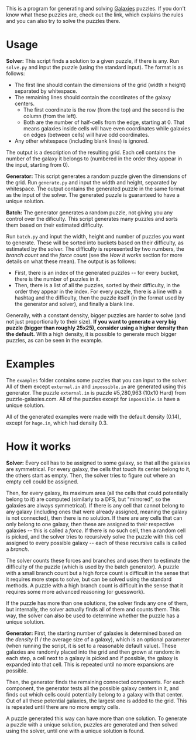 This is a program for generating and solving [Galaxies](https://www.puzzle-galaxies.com) puzzles. If you don't know what these puzzles are, check out the link, which explains the rules and you can also try to solve the puzzles there.

# Usage

**Solver:** This script finds a solution to a given puzzle, if there is any. Run `solve.py` and input the puzzle (using the standard input). The format is as follows:

- The first line should contain the dimensions of the grid (width x height) separated by whitespace.
- The remaining lines should contain the coordinates of the galaxy centers.
  - The first coordinate is the row (from the top) and the second is the column (from the left).
  - Both are the number of half-cells from the edge, starting at 0. That means galaxies inside cells will have even coordinates while galaxies on edges (between cells) will have odd coordinates.
- Any other whitespace (including blank lines) is ignored.

The output is a description of the resulting grid. Each cell contains the number of the galaxy it belongs to (numbered in the order they appear in the input, starting from 0).

**Generator:** This script generates a random puzzle given the dimensions of the grid. Run `generate.py` and input the width and height, separated by whitespace. The output contains the generated puzzle in the same format as the input of the solver. The generated puzzle is guaranteed to have a unique solution.

**Batch:** The generator generates a random puzzle, not giving you any control over the dificulty. This script generates many puzzles and sorts them based on their estimated difficulty.

Run `batch.py` and input the width, height and number of puzzles you want to generate. These will be sorted into buckets based on their difficulty, as estimated by the solver. The difficulty is represented by two numbers, the _branch count_ and the _force count_ (see the _How it works_ section for more details on what these mean). The output is as follows:

- First, there is an index of the generated puzzles -- for every bucket, there is the number of puzzles in it.
- Then, there is a list of all the puzzles, sorted by their difficulty, in the order they appear in the index. For every puzzle, there is a line with a hashtag and the difficulty, then the puzzle itself (in the format used by the generator and solver), and finally a blank line.

Generally, with a constant density, bigger puzzles are harder to solve (and not just proportionally to their size). **If you want to generate a very big puzzle (bigger than roughly 25x25), consider using a higher density than the default.** With a high density, it is possible to generate much bigger puzzles, as can be seen in the example.

# Examples

The `examples` folder contains some puzzles that you can input to the solver. All of them except `external.in` and `impossible.in` are generated using this generator. The puzzle `external.in` is puzzle #5,280,963 (10x10 Hard) from puzzle-galaxies.com. All of the puzzles except for `impossible.in` have a unique solution.

All of the generated examples were made with the default density (0.14), except for `huge.in`, which had density 0.3.

# How it works

**Solver:** Every cell has to be assigned to some galaxy, so that all the galaxies are symmetrical. For every galaxy, the cells that touch its center belong to it, the others start as empty. Then, the solver tries to figure out where an empty cell could be assigned.

Then, for every galaxy, its maximum area (all the cells that could potentially belong to it) are computed (similarly to a DFS, but "mirrored", so the galaxies are always symmetrical). If there is any cell that cannot belong to any galaxy (including ones that were already assigned, meaning the galaxy is not connected), then there is no solution. If there are any cells that can only belong to one galaxy, then these are assigned to their respective galaxies -- this is called a _force_. If there is no such cell, then a random cell is picked, and the solver tries to recursively solve the puzzle with this cell assigned to every possible galaxy -- each of these recursive calls is called a _branch_.

The solver counts these forces and branches and uses them to estimate the difficulty of the puzzle (which is used by the batch generator). A puzzle with a small branch count but a high force count is difficult in the sense that it requires more steps to solve, but can be solved using the standard methods. A puzzle with a high branch count is difficult in the sense that it requires some more advanced reasoning (or guesswork).

If the puzzle has more than one solutions, the solver finds any one of them, but internally, the solver actually finds all of them and counts them. This way, the solver can also be used to determine whether the puzzle has a unique solution.

**Generator:** First, the starting number of galaxies is determined based on the *density* (1 / the average size of a galaxy), which is an optional parameter (when running the script, it is set to a reasonable default value). These galaxies are randomly placed into the grid and then grown at random: in each step, a cell next to a galaxy is picked and if possible, the galaxy is expanded into that cell. This is repeated until no more expansions are possible.

Then, the generator finds the remaining connected components. For each component, the generator tests all the possible galaxy centers in it, and finds out which cells could potentially belong to a galaxy with that center. Out of all these potential galaxies, the largest one is added to the grid. This is repeated until there are no more empty cells.

A puzzle generated this way can have more than one solution. To generate a puzzle with a unique solution, puzzles are generated and then solved using the solver, until one with a unique solution is found.
